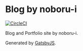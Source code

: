 # Blog by noboru-i

[![CircleCI](https://circleci.com/gh/noboru-i/noboru-i.github.io.svg?style=svg)](https://circleci.com/gh/noboru-i/noboru-i.github.io)

Blog and Portfolio site by noboru-i.

Generated by [GatsbyJS](https://www.gatsbyjs.org/).
